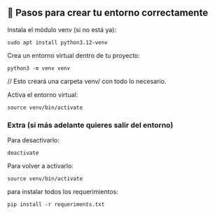 ## 🔧 Pasos para crear tu entorno correctamente

Instala el módulo venv (si no está ya):

    sudo apt install python3.12-venv


Crea un entorno virtual dentro de tu proyecto:

    python3 -m venv venv


// Esto creará una carpeta venv/ con todo lo necesario.

Activa el entorno virtual:

    source venv/bin/activate

### Extra (si más adelante quieres salir del entorno)

Para desactivarlo:

    deactivate


Para volver a activarlo:

    source venv/bin/activate


para instalar todos los requerimientos:

    pip install -r requeriments.txt